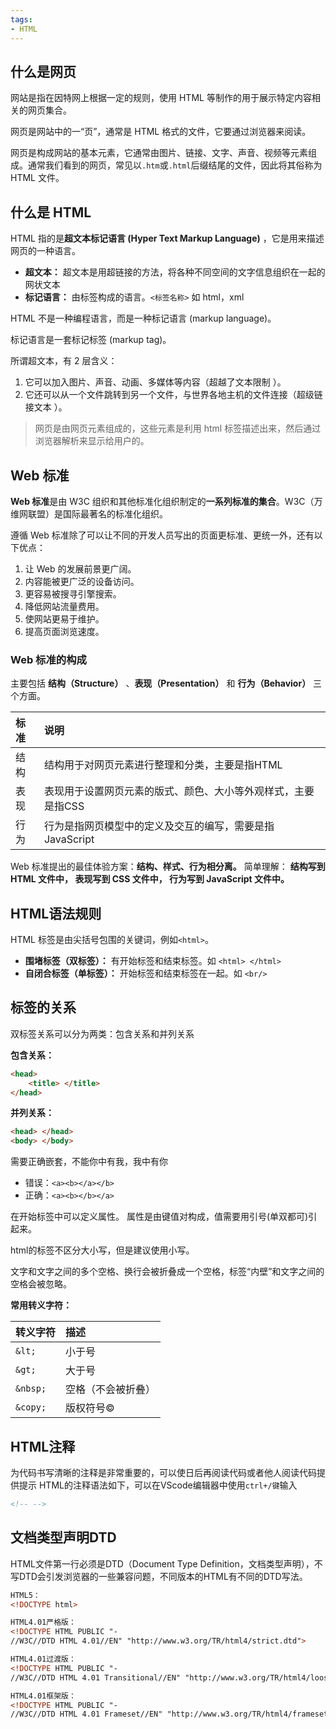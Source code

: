 ```yaml
---
tags:
- HTML
---
```


## 什么是网页

网站是指在因特网上根据一定的规则，使用 HTML 等制作的用于展示特定内容相关的网页集合。

网页是网站中的一“页”，通常是 HTML 格式的文件，它要通过浏览器来阅读。

网页是构成网站的基本元素，它通常由图片、链接、文字、声音、视频等元素组成。通常我们看到的网页，常见以`.htm`或`.html`后缀结尾的文件，因此将其俗称为 HTML 文件。

## 什么是 HTML 

HTML 指的是**超文本标记语言 (Hyper Text Markup Language)** ，它是用来描述网页的一种语言。

- **超文本：** 超文本是用超链接的方法，将各种不同空间的文字信息组织在一起的网状文本
- **标记语言：** 由标签构成的语言。`<标签名称>` 如 html，xml

HTML 不是一种编程语言，而是一种标记语言 (markup language)。

标记语言是一套标记标签 (markup tag)。

所谓超文本，有 2 层含义：
1. 它可以加入图片、声音、动画、多媒体等内容（超越了文本限制 ）。
2. 它还可以从一个文件跳转到另一个文件，与世界各地主机的文件连接（超级链接文本 ）。

> 网页是由网页元素组成的，这些元素是利用 html 标签描述出来，然后通过浏览器解析来显示给用户的。

## Web 标准

**Web 标准**是由 W3C 组织和其他标准化组织制定的**一系列标准的集合**。W3C（万维网联盟）是国际最著名的标准化组织。

遵循 Web 标准除了可以让不同的开发人员写出的页面更标准、更统一外，还有以下优点：
1. 让 Web 的发展前景更广阔。
2. 内容能被更广泛的设备访问。
3. 更容易被搜寻引擎搜索。
4. 降低网站流量费用。
5. 使网站更易于维护。
6. 提高页面浏览速度。

### Web 标准的构成

主要包括 **结构（Structure）** 、**表现（Presentation）** 和 **行为（Behavior）** 三个方面。

| 标准 | 说明 |
|:----|:----|
| 结构 | 结构用于对网页元素进行整理和分类，主要是指HTML |
| 表现 | 表现用于设置网页元素的版式、颜色、大小等外观样式，主要是指CSS |
| 行为 | 行为是指网页模型中的定义及交互的编写，需要是指JavaScript |

Web 标准提出的最佳体验方案：**结构、样式、行为相分离。** 
简单理解： **结构写到 HTML 文件中， 表现写到 CSS 文件中， 行为写到 JavaScript 文件中。**


## HTML语法规则
HTML 标签是由尖括号包围的关键词，例如`<html>`。

- **围堵标签（双标签）：** 有开始标签和结束标签。如 `<html> </html>`
- **自闭合标签（单标签）：** 开始标签和结束标签在一起。如 `<br/>`

## 标签的关系

双标签关系可以分为两类：包含关系和并列关系

**包含关系：**

```html
<head>  
	<title> </title> 
</head>
```

**并列关系：**

```html
<head> </head>
<body> </body>
```

需要正确嵌套，不能你中有我，我中有你

- 错误：`<a><b></a></b>`
- 正确：`<a><b></b></a>`

在开始标签中可以定义属性。
属性是由键值对构成，值需要用引号(单双都可)引起来。

html的标签不区分大小写，但是建议使用小写。

文字和文字之间的多个空格、换行会被折叠成一个空格，标签“内壁”和文字之间的空格会被忽略。

**常用转义字符：**

| 转义字符 | 描述 |
|:--------| :-------------|
| `&lt;` | 小于号 |
| `&gt;` | 大于号 |
| `&nbsp;` | 空格（不会被折叠） |
| `&copy;` | 版权符号© |

## HTML注释
为代码书写清晰的注释是非常重要的，可以使日后再阅读代码或者他人阅读代码提供提示
HTML的注释语法如下，可以在VScode编辑器中使用`ctrl+/键`输入

```html
<!-- -->
```

## 文档类型声明DTD
HTML文件第一行必须是DTD（Document Type Definition，文档类型声明），不写DTD会引发浏览器的一些兼容问题，不同版本的HTML有不同的DTD写法。

```html
HTML5：
<!DOCTYPE html>

HTML4.01严格版：
<!DOCTYPE HTML PUBLIC "-
//W3C//DTD HTML 4.01//EN" "http://www.w3.org/TR/html4/strict.dtd">

HTML4.01过渡版：
<!DOCTYPE HTML PUBLIC "-
//W3C//DTD HTML 4.01 Transitional//EN" "http://www.w3.org/TR/html4/loose.dtd">

HTML4.01框架版：
<!DOCTYPE HTML PUBLIC "-
//W3C//DTD HTML 4.01 Frameset//EN" "http://www.w3.org/TR/html4/frameset.dtd">
```

